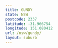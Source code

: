 ```yaml
---
title: GUNDY
state: NSW
postcode: 2337
latitude: -31.966754
longitude: 151.080412
url: /nsw/gundy/
layout: suburb
---
```

